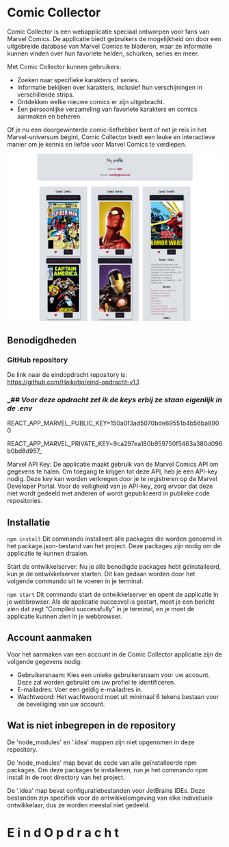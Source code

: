 # Comic Collector

Comic Collector is een webapplicatie speciaal ontworpen voor fans van Marvel Comics. De applicatie biedt gebruikers de mogelijkheid om door een uitgebreide database van Marvel Comics te bladeren, waar ze informatie kunnen vinden over hun favoriete helden, schurken, series en meer.

Met Comic Collector kunnen gebruikers:

- Zoeken naar specifieke karakters of series.
- Informatie bekijken over karakters, inclusief hun verschijningen in verschillende strips.
- Ontdekken welke nieuwe comics er zijn uitgebracht.
- Een persoonlijke verzameling van favoriete karakters en comics aanmaken en beheren.

Of je nu een doorgewinterde comic-liefhebber bent of net je reis in het Marvel-universum begint, Comic Collector biedt een leuke en interactieve manier om je kennis en liefde voor Marvel Comics te verdiepen.

![Screenshot.png](public%2Fimages%2FScreenshot.png)

## Benodigdheden

### GitHub repository

De link naar de eindopdracht repository is: https://github.com/Haikotjo/eind-opdracht-v1.1

### __## Voor deze opdracht zet ik de keys erbij ze staan eigenlijk in de .env_

REACT_APP_MARVEL_PUBLIC_KEY=150a0f3ad5070bde69551b4b56ba8900

REACT_APP_MARVEL_PRIVATE_KEY=9ca297ea180b959750f5463a380d096b0bd8d957_

Marvel API Key: De applicatie maakt gebruik van de Marvel Comics API om gegevens te halen. Om toegang te krijgen tot deze API, heb je een API-key nodig. Deze key kan worden verkregen door je te registreren op de Marvel Developer Portal. Voor de veiligheid van je API-key, zorg ervoor dat deze niet wordt gedeeld met anderen of wordt gepubliceerd in publieke code repositories.

## Installatie

`npm install`
Dit commando installeert alle packages die worden genoemd in het package.json-bestand van het project. Deze packages zijn nodig om de applicatie te kunnen draaien.

Start de ontwikkelserver: Nu je alle benodigde packages hebt geïnstalleerd, kun je de ontwikkelserver starten. Dit kan gedaan worden door het volgende commando uit te voeren in je terminal:

`npm start`
Dit commando start de ontwikkelserver en opent de applicatie in je webbrowser. Als de applicatie succesvol is gestart, moet je een bericht zien dat zegt "Compiled successfully" in je terminal, en je moet de applicatie kunnen zien in je webbrowser.

## Account aanmaken

Voor het aanmaken van een account in de Comic Collector applicatie zijn de volgende gegevens nodig:

- Gebruikersnaam: Kies een unieke gebruikersnaam voor uw account. Deze zal worden gebruikt om uw profiel te identificeren.
- E-mailadres: Voer een geldig e-mailadres in.
- Wachtwoord: Het wachtwoord moet uit minimaal 6 tekens bestaan voor de beveiliging van uw account.

## Wat is niet inbegrepen in de repository

De 'node_modules' en '.idea' mappen zijn niet opgenomen in deze repository.

De 'node_modules' map bevat de code van alle geïnstalleerde npm packages. Om deze packages te installeren, run je het commando npm install in de root directory van het project.

De '.idea' map bevat configuratiebestanden voor JetBrains IDEs. Deze bestanden zijn specifiek voor de ontwikkelomgeving van elke individuele ontwikkelaar, dus ze worden meestal niet gedeeld.
#   E i n d O p d r a c h t
